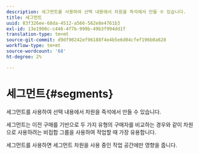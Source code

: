 ```yaml
---
description: 세그먼트를 사용하여 선택 내용에서 차원을 즉석에서 만들 수 있습니다.
title: 세그먼트
uuid: 83f326ee-68da-4512-a566-562e8e4761b3
exl-id: 13e1990c-c446-4f7b-999b-49b3f994dd1f
translation-type: tm+mt
source-git-commit: d9df90242ef96188f4e4b5e6d04cfef196b0a628
workflow-type: tm+mt
source-wordcount: '68'
ht-degree: 2%

---
```


# 세그먼트{#segments}

세그먼트를 사용하여 선택 내용에서 차원을 즉석에서 만들 수 있습니다.

세그먼트는 이전 구매를 기반으로 두 가지 유형의 구매자를 비교하는 경우와 같이 차원으로 사용하려는 비접합 그룹을 사용하여 작업할 때 가장 유용합니다.

세그먼트를 사용하면 세그먼트 차원을 사용 중인 작업 공간에만 영향을 줍니다.
